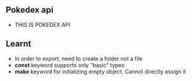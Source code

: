 ## Pokedex api

- THIS IS POKEDEX API

## Learnt

- In order to export, need to create a folder not a file
- **const** keyword supports only "basic" types
- **make** keyword for initializing empty object. Cannot directly assign it
